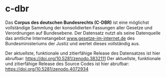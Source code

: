 # c-dbr
Das **Corpus des deutschen Bundesrechts (C-DBR)** ist eine möglichst vollständige Sammlung der konsolidierten Fassungen aller Gesetze und Verordnungen auf Bundesebene. Der Datensatz nutzt als seine Datenquelle das amtliche Internetangebot www.gesetze-im-internet.de des Bundesministeriums der Justiz und wertet dieses vollständig aus.

Der aktuellste, funktionale und zitierfähige Release des Datensatzes ist hier abrufbar: https://doi.org/10.5281/zenodo.3832111
Der aktuellste, funktionale und zitierfähige Release des Source Codes ist hier abrufbar: https://doi.org/10.5281/zenodo.4072934
